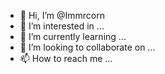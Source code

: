 - 👋 Hi, I’m @Immrcorn
- 👀 I’m interested in ...
- 🌱 I’m currently learning ...
- 💞️ I’m looking to collaborate on ...
- 📫 How to reach me ...

<!---
Immrcorn/Immrcorn is a ✨ special ✨ repository because its `README.md` (this file) appears on your GitHub profile.
You can click the Preview link to take a look at your changes.
--->
